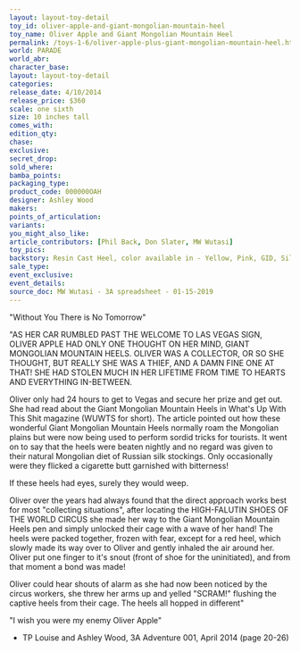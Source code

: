 ```yaml
---
layout: layout-toy-detail 
toy_id: oliver-apple-and-giant-mongolian-mountain-heel
toy_name: Oliver Apple and Giant Mongolian Mountain Heel
permalink: /toys-1-6/oliver-apple-plus-giant-mongolian-mountain-heel.html
world: PARADE
world_abr: 
character_base: 
layout: layout-toy-detail
categories: 
release_date: 4/10/2014
release_price: $360 
scale: one sixth
size: 10 inches tall
comes_with: 
edition_qty: 
chase: 
exclusive: 
secret_drop: 
sold_where: 
bamba_points: 
packaging_type: 
product_code: 000000OAH
designer: Ashley Wood
makers: 
points_of_articulation: 
variants: 
you_might_also_like: 
article_contributors: [Phil Back, Don Slater, MW Wutasi]
toy_pics: 
backstory: Resin Cast Heel, color available in - Yellow, Pink, GID, Silver ,Gold, Black ,White, Red and Turquoise
sale_type: 
event_exclusive: 
event_details: 
source_doc: MW Wutasi - 3A spreadsheet - 01-15-2019
---
```

"Without You There is No Tomorrow"

"AS HER CAR RUMBLED PAST THE WELCOME TO LAS VEGAS SIGN, OLIVER APPLE HAD ONLY ONE THOUGHT ON HER MIND, GIANT MONGOLIAN MOUNTAIN HEELS. OLIVER WAS A COLLECTOR, OR SO SHE THOUGHT, BUT REALLY SHE WAS A THIEF, AND A DAMN FINE ONE AT THAT! SHE HAD STOLEN MUCH IN HER LIFETIME FROM TIME TO HEARTS AND EVERYTHING IN-BETWEEN.

Oliver only had 24 hours to get to Vegas and secure her prize and get out. She had read about the Giant Mongolian Mountain Heels in What's Up With This Shit magazine (WUWTS for short). The article pointed out how these wonderful Giant Mongolian Mountain Heels normally roam the Mongolian plains but were now being used to perform sordid tricks for tourists. It went on to say that the heels were beaten nightly and no regard was given to their natural Mongolian diet of Russian silk stockings. Only occasionally were they flicked a cigarette butt garnished with bitterness!

If these heels had eyes, surely they would weep.

Oliver over the years had always found that the direct approach works best for most "collecting situations", after locating the HIGH-FALUTIN SHOES OF THE WORLD CIRCUS she made her way to the Giant Mongolian Mountain Heels pen and simply unlocked their cage with a wave of her hand! The heels were packed together, frozen with fear, except for a red heel, which slowly made its way over to Oliver and gently inhaled the air around her. Oliver put one finger to it's snout (front of shoe for the uninitiated), and from that moment a bond was made!

Oliver could hear shouts of alarm as she had now been noticed by the circus workers, she threw her arms up and yelled "SCRAM!" flushing the captive heels from their cage. The heels all hopped in different"  

"I wish you were my enemy Oliver Apple"

- TP Louise and Ashley Wood, 3A Adventure 001, April 2014 (page 20-26)